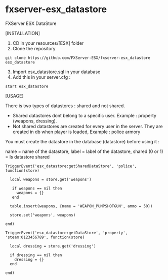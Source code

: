 # fxserver-esx_datastore
FXServer ESX DataStore

[INSTALLATION]

1) CD in your resources/[ESX] folder
2) Clone the repository
```
git clone https://github.com/FXServer-ESX/fxserver-esx_datastore esx_datastore
```
3) Import esx_datastore.sql in your database
1) Add this in your server.cfg :

```
start esx_datastore
```

[USAGE]

There is two types of datastores : shared and not shared.

- Shared datastores dont belong to a specific user. Example : property (weapons, dressing).
- Not shared datastores are created for every user in the server. They are created in db when player is loaded, Example : police armory

You must create the datastore in the database (datastore) before using it :

name = name of the datastore, label = label of the datastore, shared (0 or 1) = Is datastore shared

```
TriggerEvent('esx_datastore:getSharedDataStore', 'police', function(store)
  
  local weapons = store.get('weapons')
  
   if weapons == nil then
     weapons = {}
   end
  
  table.insert(weapons, {name = 'WEAPON_PUMPSHOTGUN', ammo = 50})
  
  store.set('weapons', weapons)
  
end)

TriggerEvent('esx_datastore:getDataStore', 'property', 'steam:0123456789', function(store)
  
  local dressing = store.get('dressing')
  
  if dressing == nil then
    dressing = {}
  end
  
end)
```
